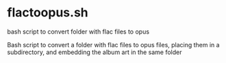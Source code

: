 # flactoopus.sh
bash script to convert folder with flac files to opus

Bash script to convert a folder with flac files to opus files, placing them in a subdirectory, and embedding the album art in the same folder
